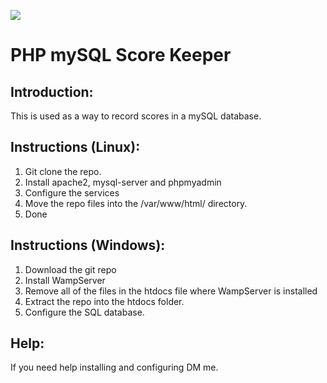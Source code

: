 <a href="https://boltons.readthedocs.io/en/latest/"><img src="https://img.shields.io/badge/docs-latest-brightgreen.svg?style=flat"></a>

# PHP mySQL Score Keeper

## Introduction:
This is used as a way to record scores in a mySQL database.

## Instructions (Linux):
1. Git clone the repo.
2. Install apache2, mysql-server and phpmyadmin
3. Configure the services
4. Move the repo files into the /var/www/html/ directory. 
5. Done

## Instructions (Windows):
1. Download the git repo
2. Install WampServer
3. Remove all of the files in the htdocs file where WampServer is installed
4. Extract the repo into the htdocs folder.
5. Configure the SQL database. 

## Help:
If you need help installing and configuring DM me.
